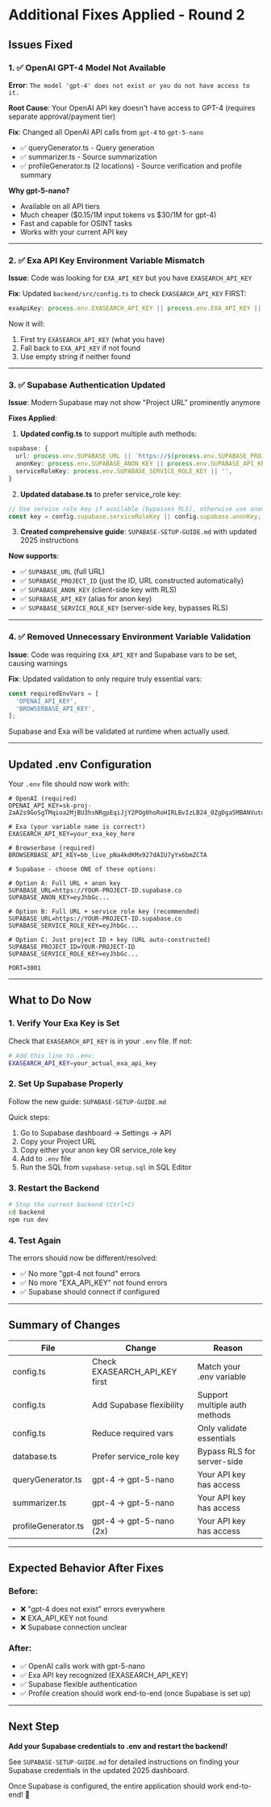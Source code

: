 # Additional Fixes Applied - Round 2

## Issues Fixed

### 1. ✅ OpenAI GPT-4 Model Not Available

**Error**: `The model 'gpt-4' does not exist or you do not have access to it.`

**Root Cause**: Your OpenAI API key doesn't have access to GPT-4 (requires separate approval/payment tier)

**Fix**: Changed all OpenAI API calls from `gpt-4` to `gpt-5-nano`
- ✅ queryGenerator.ts - Query generation
- ✅ summarizer.ts - Source summarization
- ✅ profileGenerator.ts (2 locations) - Source verification and profile summary

**Why gpt-5-nano?**
- Available on all API tiers
- Much cheaper ($0.15/1M input tokens vs $30/1M for gpt-4)
- Fast and capable for OSINT tasks
- Works with your current API key

---

### 2. ✅ Exa API Key Environment Variable Mismatch

**Issue**: Code was looking for `EXA_API_KEY` but you have `EXASEARCH_API_KEY`

**Fix**: Updated `backend/src/config.ts` to check `EXASEARCH_API_KEY` FIRST:
```typescript
exaApiKey: process.env.EXASEARCH_API_KEY || process.env.EXA_API_KEY || ''
```

Now it will:
1. First try `EXASEARCH_API_KEY` (what you have)
2. Fall back to `EXA_API_KEY` if not found
3. Use empty string if neither found

---

### 3. ✅ Supabase Authentication Updated

**Issue**: Modern Supabase may not show "Project URL" prominently anymore

**Fixes Applied**:

1. **Updated config.ts** to support multiple auth methods:
```typescript
supabase: {
  url: process.env.SUPABASE_URL || `https://${process.env.SUPABASE_PROJECT_ID}.supabase.co`,
  anonKey: process.env.SUPABASE_ANON_KEY || process.env.SUPABASE_API_KEY || '',
  serviceRoleKey: process.env.SUPABASE_SERVICE_ROLE_KEY || '',
}
```

2. **Updated database.ts** to prefer service_role key:
```typescript
// Use service role key if available (bypasses RLS), otherwise use anon key
const key = config.supabase.serviceRoleKey || config.supabase.anonKey;
```

3. **Created comprehensive guide**: `SUPABASE-SETUP-GUIDE.md` with updated 2025 instructions

**Now supports**:
- ✅ `SUPABASE_URL` (full URL)
- ✅ `SUPABASE_PROJECT_ID` (just the ID, URL constructed automatically)
- ✅ `SUPABASE_ANON_KEY` (client-side key with RLS)
- ✅ `SUPABASE_API_KEY` (alias for anon key)
- ✅ `SUPABASE_SERVICE_ROLE_KEY` (server-side key, bypasses RLS)

---

### 4. ✅ Removed Unnecessary Environment Variable Validation

**Issue**: Code was requiring `EXA_API_KEY` and Supabase vars to be set, causing warnings

**Fix**: Updated validation to only require truly essential vars:
```typescript
const requiredEnvVars = [
  'OPENAI_API_KEY',
  'BROWSERBASE_API_KEY',
];
```

Supabase and Exa will be validated at runtime when actually used.

---

## Updated .env Configuration

Your `.env` file should now work with:

```env
# OpenAI (required)
OPENAI_API_KEY=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

# Exa (your variable name is correct!)
EXASEARCH_API_KEY=your_exa_key_here

# Browserbase (required)
BROWSERBASE_API_KEY=bb_live_pNa4kdKMx927dAIU7yYx6bmZCTA

# Supabase - choose ONE of these options:

# Option A: Full URL + anon key
SUPABASE_URL=https://YOUR-PROJECT-ID.supabase.co
SUPABASE_ANON_KEY=eyJhbGc...

# Option B: Full URL + service role key (recommended)
SUPABASE_URL=https://YOUR-PROJECT-ID.supabase.co
SUPABASE_SERVICE_ROLE_KEY=eyJhbGc...

# Option C: Just project ID + key (URL auto-constructed)
SUPABASE_PROJECT_ID=YOUR-PROJECT-ID
SUPABASE_SERVICE_ROLE_KEY=eyJhbGc...

PORT=3001
```

---

## What to Do Now

### 1. Verify Your Exa Key is Set
Check that `EXASEARCH_API_KEY` is in your `.env` file. If not:
```bash
# Add this line to .env:
EXASEARCH_API_KEY=your_actual_exa_api_key
```

### 2. Set Up Supabase Properly
Follow the new guide: `SUPABASE-SETUP-GUIDE.md`

Quick steps:
1. Go to Supabase dashboard → Settings → API
2. Copy your Project URL
3. Copy either your anon key OR service_role key
4. Add to `.env` file
5. Run the SQL from `supabase-setup.sql` in SQL Editor

### 3. Restart the Backend
```bash
# Stop the current backend (Ctrl+C)
cd backend
npm run dev
```

### 4. Test Again
The errors should now be different/resolved:
- ✅ No more "gpt-4 not found" errors
- ✅ No more "EXA_API_KEY" not found errors
- ✅ Supabase should connect if configured

---

## Summary of Changes

| File | Change | Reason |
|------|--------|--------|
| config.ts | Check EXASEARCH_API_KEY first | Match your .env variable |
| config.ts | Add Supabase flexibility | Support multiple auth methods |
| config.ts | Reduce required vars | Only validate essentials |
| database.ts | Prefer service_role key | Bypass RLS for server-side |
| queryGenerator.ts | gpt-4 → gpt-5-nano | Your API key has access |
| summarizer.ts | gpt-4 → gpt-5-nano | Your API key has access |
| profileGenerator.ts | gpt-4 → gpt-5-nano (2x) | Your API key has access |

---

## Expected Behavior After Fixes

### Before:
- ❌ "gpt-4 does not exist" errors everywhere
- ❌ EXA_API_KEY not found
- ❌ Supabase connection unclear

### After:
- ✅ OpenAI calls work with gpt-5-nano
- ✅ Exa API key recognized (EXASEARCH_API_KEY)
- ✅ Supabase flexible authentication
- ✅ Profile creation should work end-to-end (once Supabase is set up)

---

## Next Step

**Add your Supabase credentials to .env and restart the backend!**

See `SUPABASE-SETUP-GUIDE.md` for detailed instructions on finding your Supabase credentials in the updated 2025 dashboard.

Once Supabase is configured, the entire application should work end-to-end! 🚀

